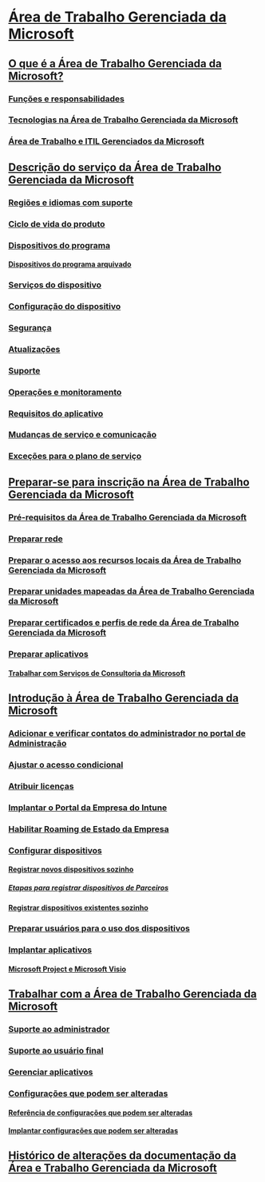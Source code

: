 # [Área de Trabalho Gerenciada da Microsoft](index.yml)
## [O que é a Área de Trabalho Gerenciada da Microsoft?](intro/index.md)
### [Funções e responsabilidades](intro/roles-and-responsibilities.md)
### [Tecnologias na Área de Trabalho Gerenciada da Microsoft](intro/technologies.md)
### [Área de Trabalho e ITIL Gerenciados da Microsoft](MMD-and-ITSM.md)
## [Descrição do serviço da Área de Trabalho Gerenciada da Microsoft](service-description/index.md)
### [Regiões e idiomas com suporte](service-description/regions-languages.md)
### [Ciclo de vida do produto](service-description/device-lifecycle.md)
### [Dispositivos do programa](service-description/device-list.md)
#### [Dispositivos do programa arquivado](service-description/archived-device-list.md)
### [Serviços do dispositivo](service-description/device-services.md)
### [Configuração do dispositivo](service-description/device-policies.md)
### [Segurança](service-description/security.md)
### [Atualizações](service-description/updates.md)
### [Suporte](service-description/support.md)
### [Operações e monitoramento](service-description/operations-and-monitoring.md)
### [Requisitos do aplicativo](service-description/mmd-app-requirements.md)
### [Mudanças de serviço e comunicação](service-description/servicechanges.md)
### [Exceções para o plano de serviço](service-description/customizing.md)
## [Preparar-se para inscrição na Área de Trabalho Gerenciada da Microsoft](get-ready/index.md)
### [Pré-requisitos da Área de Trabalho Gerenciada da Microsoft](get-ready/prerequisites.md)
### [Preparar rede](get-ready/network.md)
### [Preparar o acesso aos recursos locais da Área de Trabalho Gerenciada da Microsoft](get-ready/authentication.md)
### [Preparar unidades mapeadas da Área de Trabalho Gerenciada da Microsoft](get-ready/mapped-drives.md)
### [Preparar certificados e perfis de rede da Área de Trabalho Gerenciada da Microsoft](get-ready/certs-wifi-lan.md)
### [Preparar aplicativos](get-ready/apps.md)
#### [Trabalhar com Serviços de Consultoria da Microsoft](get-ready/apps-MCS.md)
## [Introdução à Área de Trabalho Gerenciada da Microsoft](get-started/index.md)
### [Adicionar e verificar contatos do administrador no portal de Administração](get-started/add-admin-contacts.md)
### [Ajustar o acesso condicional](get-started/conditional-access.md)
### [Atribuir licenças](get-started/assign-licenses.md)
### [Implantar o Portal da Empresa do Intune](get-started/company-portal.md)
### [Habilitar Roaming de Estado da Empresa](get-started/enterprise-state-roaming.md)
### [Configurar dispositivos](get-started/set-up-devices.md)
#### [Registrar novos dispositivos sozinho](get-started/register-devices-self.md)
##### [Etapas para registrar dispositivos de Parceiros](get-started/register-devices-partner.md)
#### [Registrar dispositivos existentes sozinho](get-started/register-reused-devices-self.md)
### [Preparar usuários para o uso dos dispositivos](get-started/get-started-devices.md)
### [Implantar aplicativos](get-started/deploy-apps.md)
#### [Microsoft Project e Microsoft Visio](get-started/project-visio.md)
## [Trabalhar com a Área de Trabalho Gerenciada da Microsoft](working-with-managed-desktop/index.md)
### [Suporte ao administrador](working-with-managed-desktop/admin-support.md)
### [Suporte ao usuário final](working-with-managed-desktop/end-user-support.md)
### [Gerenciar aplicativos](working-with-managed-desktop/manage-apps.md)
### [Configurações que podem ser alteradas](working-with-managed-desktop/config-setting-overview.md)
#### [Referência de configurações que podem ser alteradas](working-with-managed-desktop/config-setting-ref.md)
#### [Implantar configurações que podem ser alteradas](working-with-managed-desktop/config-setting-deploy.md)
## [Histórico de alterações da documentação da Área e Trabalho Gerenciada da Microsoft](change-history-managed-desktop.md)

